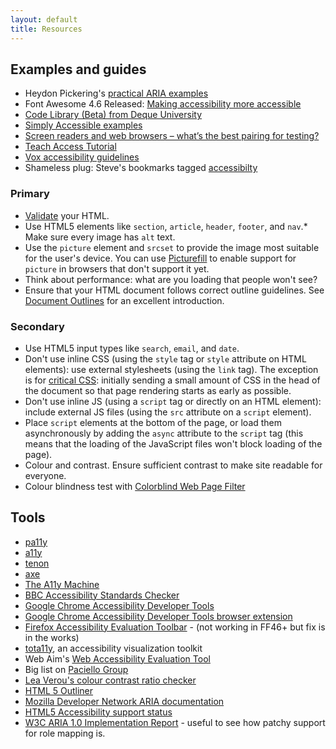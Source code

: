 ```yaml
---
layout: default
title: Resources
---
```


## Examples and guides

* Heydon Pickering's [practical ARIA examples](http://heydonworks.com/practical_aria_examples/)
* Font Awesome 4.6 Released: [Making accessibility more accessible](https://articles.fortawesome.com/font-awesome-4-6-released-d7213342698a#.j8om7wij4)
* [Code Library (Beta) from Deque University](https://dequeuniversity.com/library/)
* [Simply Accessible examples](http://examples.simplyaccessible.com/)
* [Screen readers and web browsers – what’s the best pairing for testing?](http://hollier.info/browserpairing/)
* [Teach Access Tutorial](https://teachaccess.github.io/tutorial/)
* [Vox accessibility guidelines](http://accessibility.voxmedia.com/)
* Shameless plug: Steve's bookmarks tagged [accessibilty](https://pinboard.in/u:maxbarners/t:accessibilty/)

### Primary

* [Validate](http://validator.w3.org/) your HTML.
* Use HTML5 elements like `section`, `article`, `header`, `footer`, and `nav`.* Make sure every image has `alt` text.
* Use the `picture` element and `srcset` to provide the image most suitable for the user's device. You can use [Picturefill](http://scottjehl.github.io/picturefill/) to enable support for `picture` in browsers that don't support it yet.
* Think about performance: what are you loading that people won't see?
* Ensure that your HTML document follows correct outline guidelines. See [Document Outlines](http://html5doctor.com/outlines/) for an excellent introduction.

### Secondary

* Use HTML5 input types like `search`, `email`, and `date`.
* Don't use inline CSS (using the `style` tag or `style` attribute on HTML elements): use external stylesheets (using the `link` tag). The exception is for [critical CSS](https://developers.google.com/speed/docs/insights/PrioritizeVisibleContent#RemoveUnusedCSS): initially sending a small amount of CSS in the head of the document so that page rendering starts as early as possible.
* Don't use inline JS (using a `script` tag or directly on an HTML element): include external JS files (using the `src` attribute on a `script` element).
* Place `script` elements at the bottom of the page, or load them asynchronously by adding the `async` attribute to the `script` tag (this means that the loading of the JavaScript files won't block loading of the page).
* Colour and contrast. Ensure sufficient contrast to make site readable for everyone.
* Colour blindness test with [Colorblind Web Page Filter](http://colorfilter.wickline.org/)

## Tools

* [pa11y](http://pa11y.org/)
* [a11y](https://addyosmani.com/a11y/)
* [tenon](https://tenon.io/)
* [axe](http://www.deque.com/products/axe/)
* [The A11y Machine](https://github.com/liip/TheA11yMachine)
* [BBC Accessibility Standards Checker](https://github.com/bbc/bbc-a11y)
* [Google Chrome Accessibility Developer Tools](https://github.com/GoogleChrome/accessibility-developer-tools)
* [Google Chrome Accessibility Developer Tools browser extension](https://chrome.google.com/webstore/detail/accessibility-developer-t/fpkknkljclfencbdbgkenhalefipecmb?hl=en)
* [Firefox Accessibility Evaluation Toolbar](https://addons.mozilla.org/en-US/firefox/addon/accessibility-evaluation-toolb/) - (not working in FF46+ but fix is in the works)
* [tota11y](http://khan.github.io/tota11y/), an accessibility visualization toolkit
* Web Aim's [Web Accessibility Evaluation Tool](http://wave.webaim.org/)
* Big list on [Paciello Group](https://www.paciellogroup.com/blog/2014/10/accessibility-testing-tools-updated/)
* [Lea Verou's colour contrast ratio checker](http://leaverou.github.io/contrast-ratio/)
* [HTML 5 Outliner](https://gsnedders.html5.org/outliner/)
* [Mozilla Developer Network ARIA documentation](https://developer.mozilla.org/en-US/docs/Web/Accessibility/ARIA)
* [HTML5 Accessibility support status](http://stevefaulkner.github.io/HTML5accessibility/)
* [W3C ARIA 1.0 Implementation Report](https://www.w3.org/WAI/ARIA/1.0/CR/implementation-report) - useful to see how patchy support for role mapping is.
